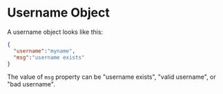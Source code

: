 # Username Object

A username object looks like this: 

```json
{
  "username":"myname",
  "msg":"username exists"
}
```

The value of `msg` property can be "username exists", "valid username", or "bad username".
